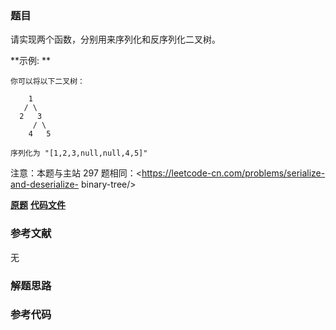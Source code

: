 ### 题目
请实现两个函数，分别用来序列化和反序列化二叉树。

**示例:  **

    
    
    你可以将以下二叉树：
    
        1
       / \
      2   3
         / \
        4   5
    
    序列化为 "[1,2,3,null,null,4,5]"

注意：本题与主站 297 题相同：<https://leetcode-cn.com/problems/serialize-and-deserialize-
binary-tree/>

 **[原题](https://leetcode-cn.com/problems/xu-lie-hua-er-cha-shu-lcof/)**    **[代码文件]()**


### 参考文献
无

### 解题思路




### 参考代码

```go


```




